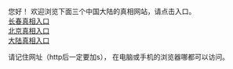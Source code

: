  
 您好！ 欢迎浏览下面三个中国大陆的真相网站，请点击入口。 <br/>
 <a href="https://s3.amazonaws.com/ogate/show.htm?r873651&from=dlzx">长春真相入口</a><br/>
 <a href="https://s3.amazonaws.com/ogate/show.htm?r873649&from=dlzx">北京真相入口</a><br/>
 <a href="https://s3.amazonaws.com/ogate/show.htm?r873656&from=dlzx">大陆真相入口</a><br/>
 
 请记住网址（http后一定要加s）， 在电脑或手机的浏览器哪都可以访问。
 
 

